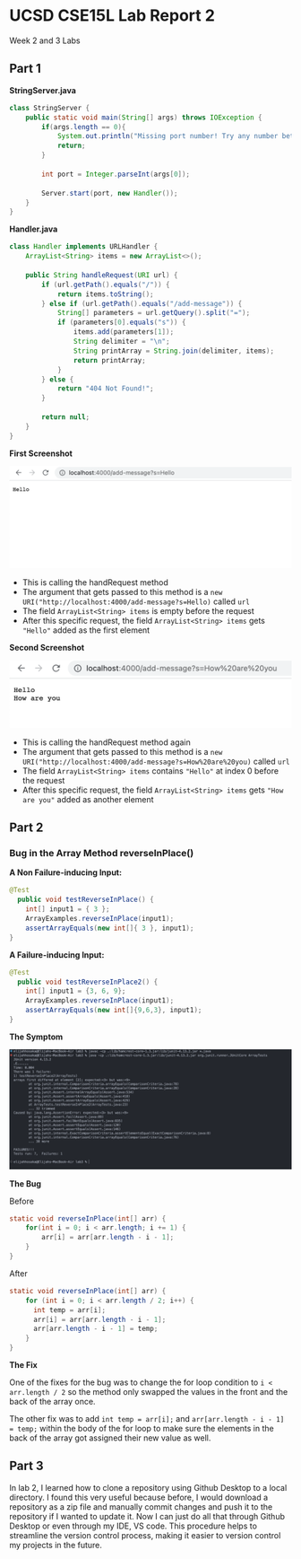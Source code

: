 # UCSD CSE15L Lab Report 2

Week 2 and 3 Labs

## Part 1

**StringServer.java**

```java
class StringServer {
    public static void main(String[] args) throws IOException {
        if(args.length == 0){
            System.out.println("Missing port number! Try any number between 1024 to 49151");
            return;
        }

        int port = Integer.parseInt(args[0]);

        Server.start(port, new Handler());
    }
}
```

**Handler.java**

```java
class Handler implements URLHandler {
    ArrayList<String> items = new ArrayList<>();

    public String handleRequest(URI url) {
        if (url.getPath().equals("/")) {
            return items.toString();
        } else if (url.getPath().equals("/add-message")) {
            String[] parameters = url.getQuery().split("=");
            if (parameters[0].equals("s")) {
                items.add(parameters[1]);
                String delimiter = "\n";
                String printArray = String.join(delimiter, items);
                return printArray;
            }
        } else {
            return "404 Not Found!";
        }

        return null;
    }
}
```

**First Screenshot**

![StringServer Screenshot 1](StringServerSS1.png)
- This is calling the handRequest method
- The argument that gets passed to this method is a `new URI("http://localhost:4000/add-message?s=Hello)` called `url`
- The field `ArrayList<String> items` is empty before the request
- After this specific request, the field `ArrayList<String> items` gets `"Hello"` added as the first element


**Second Screenshot**

![StringServer Screenshot 2](StringServerSS2.png)
- This is calling the handRequest method again
- The argument that gets passed to this method is a `new URI("http://localhost:4000/add-message?s=How%20are%20you)` called `url`
- The field `ArrayList<String> items` contains `"Hello"` at index 0 before the request
- After this specific request, the field `ArrayList<String> items` gets `"How are you"` added as another element


## Part 2

### Bug in the Array Method reverseInPlace()

**A Non Failure-inducing Input:**

```java
@Test
  public void testReverseInPlace() {
    int[] input1 = { 3 };
    ArrayExamples.reverseInPlace(input1);
    assertArrayEquals(new int[]{ 3 }, input1);
}
```

**A Failure-inducing Input:**

```java
@Test
  public void testReverseInPlace2() {
    int[] input1 = {3, 6, 9};
    ArrayExamples.reverseInPlace(input1);
    assertArrayEquals(new int[]{9,6,3}, input1);
}
```

**The Symptom**

![Symptom](Symptom.png)

**The Bug**

Before

```java
static void reverseInPlace(int[] arr) {
    for(int i = 0; i < arr.length; i += 1) {
        arr[i] = arr[arr.length - i - 1];
    }
}
```

After

```java
static void reverseInPlace(int[] arr) {
    for (int i = 0; i < arr.length / 2; i++) {
      int temp = arr[i];
      arr[i] = arr[arr.length - i - 1];
      arr[arr.length - i - 1] = temp;
    }
}
```

**The Fix**

One of the fixes for the bug was to change the for loop condition to `i < arr.length / 2` so the method only swapped the values in the front and the back of the array once. 

The other fix was to add `int temp = arr[i];` and `arr[arr.length - i - 1] = temp;` within the body of the for loop to make sure the elements in the back of the array got assigned their new value as well.


## Part 3

In lab 2, I learned how to clone a repository using Github Desktop to a local directory. I found this very useful because before, I would download a repository as a zip file and manually commit changes and push it to the repository if I wanted to update it. Now I can just do all that through Github Desktop or even through my IDE, VS code. This procedure helps to streamline the version control process, making it easier to version control my projects in the future.